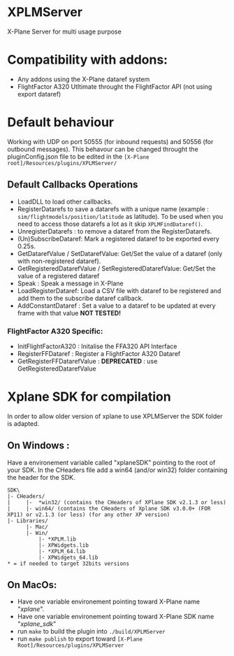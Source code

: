 # XPLMServer
X-Plane Server for multi usage purpose

# Compatibility with addons:
- Any addons using the X-Plane dataref system
- FlightFactor A320 Utltimate throught the FlightFactor API (not using export dataref)

# Default behaviour
Working with UDP on port 50555 (for inbound requests) and 50556 (for outbound messages).
This behavour can be changed throught the pluginConfig.json file to be edited in the ``` [X-Plane root]/Resources/plugins/XPLMServer/ ```

## Default Callbacks Operations
- LoadDLL to load other callbacks.
- RegisterDatarefs to save a datarefs with a unique name (example : ``` sim/flightmodels/position/latitude ``` as latitude). To be used when you need to access those datarefs a lot as it skip ```XPLMFindDataref()```.
- UnregisterDatarefs : to remove a dataref from the RegisterDatarefs.
- (Un)SubscribeDataref: Mark a registered dataref to be exported every 0.25s.
- GetDatarefValue / SetDatarefValue: Get/Set the value of a dataref (only with non-registered dataref).
- GetRegisteredDatarefValue / SetRegisteredDatarefValue: Get/Set the value of a registered dataref
- Speak : Speak a message in X-Plane
- LoadRegisterDataref: Load a CSV file with dataref to be registered and add them to the subscribe dataref callback.
- AddConstantDataref : Set a value to a dataref to be updated at every frame with that value **NOT TESTED!**
### FlightFactor A320 Specific:
- InitFlightFactorA320 : Initalise the FFA320 API Interface
- RegisterFFDataref : Register a FlightFactor A320 Dataref
- GetRegisterFFDatarefValue : **DEPRECATED** : use GetRegisteredDatarefValue

# Xplane SDK for compilation
In order to allow older version of xplane to use XPLMServer the SDK folder is adapted.

## On Windows :
Have a environement variable called "xplaneSDK" pointing to the root of your SDK.
In the CHeaders file add a win64 (and/or win32) folder containing the header for the SDK. 
```
SDK\
|- CHeaders/
|     |-  *win32/ (contains the CHeaders of XPlane SDK v2.1.3 or less)
|     |- win64/ (contains the CHeaders of Xplane SDK v3.0.0+ (FOR XP11) or v2.1.3 (or less) (for any other XP version)
|- Libraries/
      |- Mac/
      |- Win/
          |- *XPLM.lib
          |- XPWidgets.lib
          |- *XPLM_64.lib
          |- XPWidgets_64.lib
* = if needed to target 32bits versions
```
## On MacOs:
 - Have one variable environement pointing toward X-Plane name "*xplane*".
 - Have one variable environement pointing toward X-Plane SDK name "*xplane_sdk*"
 - run ```make``` to build the plugin into ```./build/XPLMServer```
 - run ```make publish``` to export toward ```[X-Plane Root]/Resources/plugins/XPLMServer```
